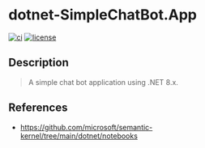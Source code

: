 # dotnet-SimpleChatBot.App

[![ci](https://github.com/atrakic/dotnet-SimpleChatBot.App/actions/workflows/ci.yaml/badge.svg)](https://github.com/atrakic/dotnet-SimpleChatBot.App/actions/workflows/ci.yaml)
[![license](https://img.shields.io/github/license/atrakic/dotnet-SimpleChatBot.App.svg)](https://github.com/atrakic/dotnet-SimpleChatBot.App/blob/main/LICENSE)

## Description

> A simple chat bot application using .NET 8.x.


## References

- https://github.com/microsoft/semantic-kernel/tree/main/dotnet/notebooks
